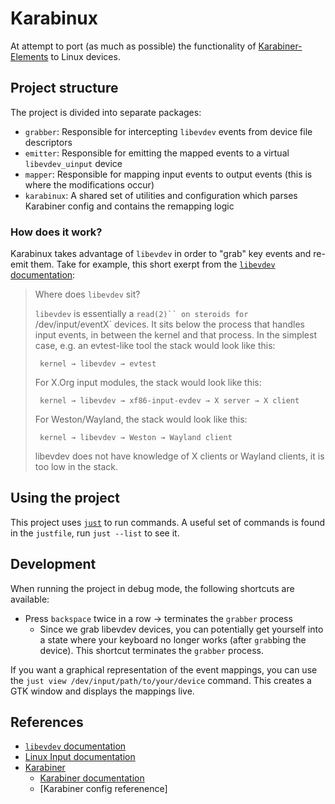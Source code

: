 
# Karabinux

At attempt to port (as much as possible) the functionality of [Karabiner-Elements] to Linux devices.

## Project structure

The project is divided into separate packages:

* `grabber`: Responsible for intercepting `libevdev` events from device file descriptors
* `emitter`: Responsible for emitting the mapped events to a virtual `libevdev_uinput` device
* `mapper`: Responsible for mapping input events to output events (this is where the modifications occur)
* `karabinux`: A shared set of utilities and configuration which parses Karabiner config and contains the remapping logic

### How does it work?

Karabinux takes advantage of `libevdev` in order to "grab" key events and re-emit them.
Take for example, this short exerpt from the [`libevdev` documentation]:

> Where does `libevdev` sit?
> 
> `libevdev` is essentially a `read(2)`` on steroids for `/dev/input/eventX` devices. It sits below the process that handles input events, in between the kernel and that process. In the simplest case, e.g. an evtest-like tool the stack would look like this:
> 
> ```
>  kernel → libevdev → evtest
> ```
> 
> For X.Org input modules, the stack would look like this:
> 
> ```
>  kernel → libevdev → xf86-input-evdev → X server → X client
> ```
> 
> For Weston/Wayland, the stack would look like this:
> 
> ```
>  kernel → libevdev → Weston → Wayland client
> ```
> 
> libevdev does not have knowledge of X clients or Wayland clients, it is too low in the stack.

## Using the project

This project uses [`just`] to run commands.
A useful set of commands is found in the `justfile`, run `just --list` to see it.

## Development

When running the project in debug mode, the following shortcuts are available:

* Press `backspace` twice in a row -> terminates the `grabber` process
	- Since we grab libevdev devices, you can potentially get yourself into a state where your keyboard no longer works (after `grab`bing the device). This shortcut terminates the `grabber` process.

If you want a graphical representation of the event mappings, you can use the `just view /dev/input/path/to/your/device` command. This creates a GTK window and displays the mappings live. 

## References

* [`libevdev` documentation]
* [Linux Input documentation]
* [Karabiner]
	- [Karabiner documentation]
	- [Karabiner config referenence]

[`libevdev` documentation]: https://www.freedesktop.org/software/libevdev/doc/latest/index.html
[Linux Input documentation]: https://www.kernel.org/doc/html/v4.17/input/
[Karabiner-Elements]: https://github.com/tekezo/Karabiner-Elements
[Karabiner]: https://pqrs.org/osx/karabiner/
[Karabiner documentation]: https://pqrs.org/osx/karabiner/json.html
[Karabiner configuration referenence]: https://pqrs.org/osx/karabiner/document.html
[`just`]: https://github.com/casey/just

